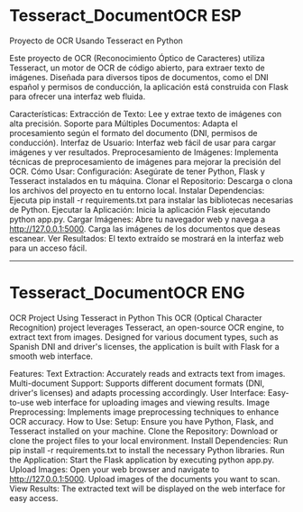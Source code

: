 # Tesseract_DocumentOCR ESP
Proyecto de OCR Usando Tesseract en Python

Este proyecto de OCR (Reconocimiento Óptico de Caracteres) utiliza Tesseract, un motor de OCR de código abierto, para extraer texto de imágenes. Diseñada para diversos tipos de documentos, como el DNI español y permisos de conducción, la aplicación está construida con Flask para ofrecer una interfaz web fluida.

Características:
Extracción de Texto: Lee y extrae texto de imágenes con alta precisión.
Soporte para Múltiples Documentos: Adapta el procesamiento según el formato del documento (DNI, permisos de conducción).
Interfaz de Usuario: Interfaz web fácil de usar para cargar imágenes y ver resultados.
Preprocesamiento de Imágenes: Implementa técnicas de preprocesamiento de imágenes para mejorar la precisión del OCR.
Cómo Usar:
Configuración: Asegúrate de tener Python, Flask y Tesseract instalados en tu máquina.
Clonar el Repositorio: Descarga o clona los archivos del proyecto en tu entorno local.
Instalar Dependencias: Ejecuta pip install -r requirements.txt para instalar las bibliotecas necesarias de Python.
Ejecutar la Aplicación: Inicia la aplicación Flask ejecutando python app.py.
Cargar Imágenes: Abre tu navegador web y navega a http://127.0.0.1:5000. Carga las imágenes de los documentos que deseas escanear.
Ver Resultados: El texto extraído se mostrará en la interfaz web para un acceso fácil.

------------------------------------------------------------------------------------------------------------------------------------------------------------------------------------------------------------

# Tesseract_DocumentOCR ENG
OCR Project Using Tesseract in Python  This OCR (Optical Character Recognition) project leverages Tesseract, an open-source OCR engine, to extract text from images. Designed for various document types, such as Spanish DNI and driver's licenses, the application is built with Flask for a smooth web interface.

Features:
Text Extraction: Accurately reads and extracts text from images.
Multi-document Support: Supports different document formats (DNI, driver's licenses) and adapts processing accordingly.
User Interface: Easy-to-use web interface for uploading images and viewing results.
Image Preprocessing: Implements image preprocessing techniques to enhance OCR accuracy.
How to Use:
Setup: Ensure you have Python, Flask, and Tesseract installed on your machine.
Clone the Repository: Download or clone the project files to your local environment.
Install Dependencies: Run pip install -r requirements.txt to install the necessary Python libraries.
Run the Application: Start the Flask application by executing python app.py.
Upload Images: Open your web browser and navigate to http://127.0.0.1:5000. Upload images of the documents you want to scan.
View Results: The extracted text will be displayed on the web interface for easy access.
